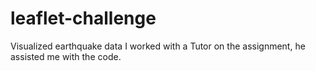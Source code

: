 # leaflet-challenge
 Visualized earthquake data
 I worked with a Tutor on the assignment, he assisted me with the code. 
